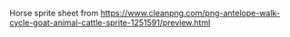 Horse sprite sheet from https://www.cleanpng.com/png-antelope-walk-cycle-goat-animal-cattle-sprite-1251591/preview.html
